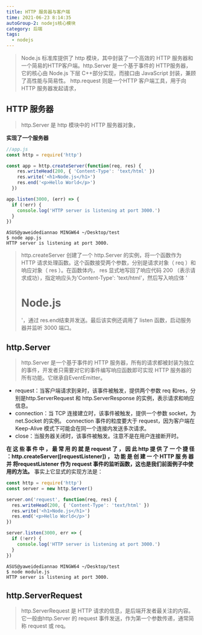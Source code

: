 ```yaml
---
title: HTTP 服务器与客户端
time: 2021-06-23 8:14:35
autoGroup-2: nodejs核心模块
category: 后端
tags: 
  - nodejs
---
```


> Node.js 标准库提供了 http 模块，其中封装了一个高效的 HTTP 服务器和一个简易的HTTP客户端。http.Server 是一个基于事件的 HTTP服务器，它的核心由 Node.js 下层 C++部分实现，而接口由 JavaScript 封装，兼顾了高性能与简易性。 http.request 则是一个HTTP 客户端工具，用于向 HTTP 服务器发起请求，  

## HTTP 服务器  

> http.Server 是 http 模块中的 HTTP 服务器对象，  

**实现了一个服务器**  

```javascript
//app.js
const http = require('http')

const app = http.createServer(function(req, res) {
    res.writeHead(200, { 'Content-Type': 'text/html' })
    res.write('<h1>Node.js</h1>')
    res.end('<p>Hello World</p>')
  })

app.listen(3000, (err) => {
  if (!err) {
    console.log('HTTP server is listening at port 3000.')
  }
})
```

```shell
ASUS@yaweidediannao MINGW64 ~/Desktop/test
$ node app.js
HTTP server is listening at port 3000.
```

> http.createServer 创建了一个 http.Server 的实例，将一个函数作为 HTTP 请求处理函数。这个函数接受两个参数，分别是请求对象（ req ）和响应对象（ res ）。在函数体内， res 显式地写回了响应代码 200 （表示请求成功），指定响应头为'Content-Type': 'text/html'，然后写入响应体 '<h1>Node.js</h1>'，通过 res.end结束并发送。最后该实例还调用了 listen 函数，启动服务器并监听 3000 端口。  

## http.Server

> http.Server 是一个基于事件的 HTTP 服务器，所有的请求都被封装为独立的事件，开发者只需要对它的事件编写响应函数即可实现 HTTP 服务器的所有功能。它继承自EventEmitter。

- request：当客户端请求到来时，该事件被触发，提供两个参数 req 和res，分别是http.ServerRequest 和 http.ServerResponse 的实例，表示请求和响应信息。  
- connection：当 TCP 连接建立时，该事件被触发，提供一个参数 socket，为net.Socket 的实例。 connection 事件的粒度要大于 request，因为客户端在Keep-Alive 模式下可能会在同一个连接内发送多次请求。  
- close：当服务器关闭时，该事件被触发。注意不是在用户连接断开时。  

**在 这 些 事 件 中 ， 最 常 用 的 就 是 request 了 ， 因 此 http 提 供 了 一 个 捷 径 ：http.createServer([requestListener]) ， 功 能 是 创 建 一 个 HTTP 服 务 器 并 将requestListener 作为 request 事件的监听函数，这也是我们前面例子中使用的方法。**  事实上它显式的实现方法是：

```javascript
const http = require('http')
const server = new http.Server()

server.on('request', function(req, res) {
  res.writeHead(200, { 'Content-Type': 'text/html' })
  res.write('<h1>Node.js</h1>')
  res.end('<p>Hello World</p>')
})

server.listen(3000, err => {
  if (!err) {
    console.log('HTTP server is listening at port 3000.')
  }
})
```

```shell
ASUS@yaweidediannao MINGW64 ~/Desktop/test
$ node module.js 
HTTP server is listening at port 3000.
```

## http.ServerRequest  

> http.ServerRequest 是 HTTP 请求的信息，是后端开发者最关注的内容。它一般由http.Server 的 request 事件发送，作为第一个参数传递，通常简称 request 或 req。  

